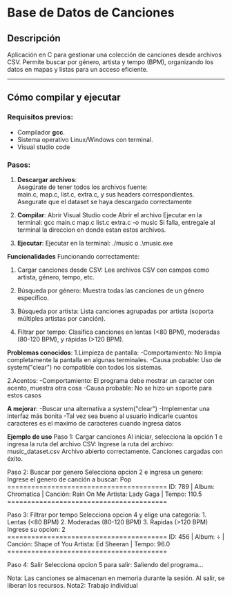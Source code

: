 # Base de Datos de Canciones

## Descripción  
Aplicación en C para gestionar una colección de canciones desde archivos CSV. Permite buscar por género, artista y tempo (BPM), organizando los datos en mapas y listas para un acceso eficiente.

---

## Cómo compilar y ejecutar

### Requisitos previos:
- Compilador **gcc**.
- Sistema operativo Linux/Windows con terminal.
- Visual studio code
### Pasos:  
1. **Descargar archivos**:  
   Asegúrate de tener todos los archivos fuente:  
   main.c, map.c, list.c, extra.c, y sus headers correspondientes.
   Asegurate que el dataset se haya descargado correctamente
   

2. **Compilar**:
   Abrir Visual Studio code
   Abrir el archivo
   Ejecutar en la terminal:
   gcc main.c map.c list.c extra.c -o music
   Si falla, entregale al terminal la direccion en donde estan estos archivos.

4. **Ejecutar**:
   Ejecutar en la terminal:
   ./music o .\music.exe

**Funcionalidades** 
  Funcionando correctamente:
  1. Cargar canciones desde CSV: Lee archivos CSV con campos como artista, género, tempo, etc.
   
  2. Búsqueda por género: Muestra todas las canciones de un género específico.
  
  3. Búsqueda por artista: Lista canciones agrupadas por artista (soporta múltiples artistas por canción).

  4. Filtrar por tempo: Clasifica canciones en lentas (<80 BPM), moderadas (80-120 BPM), y rápidas (>120 BPM).

**Problemas conocidos**:
  1.Limpieza de pantalla:
    -Comportamiento: No limpia completamente la pantalla en algunas terminales.
    -Causa probable: Uso de system("clear") no compatible con todos los sistemas.

  2.Acentos:
    -Comportamiento: El programa debe mostrar un caracter con acento, muestra otra cosa
    -Causa probable: No se hizo un soporte para estos casos

**A mejorar**:
  -Buscar una alternativa a system("clear")
  -Implementar una interfaz más bonita
  -Tal vez sea bueno al usuario indicarle cuantos caracteres es el maximo de caracteres cuando ingresa datos 

**Ejemplo de uso**
  Paso 1: Cargar canciones
    Al iniciar, selecciona la opción 1 e ingresa la ruta del archivo CSV:
    Ingrese la ruta del archivo: music_dataset.csv
    Archivo abierto correctamente.
    Canciones cargadas con éxito.
    
  Paso 2: Buscar por genero
    Selecciona opcion 2 e ingresa un genero:
    Ingrese el genero de canción a buscar: Pop
    ========================================
    ID: 789 | Album: Chromatica | Canción: Rain On Me
    Artista: Lady Gaga | Tempo: 110.5
    ========================================

  Paso 3: Filtrar por tempo
    Selecciona opcion 4 y elige una categoría:
    1. Lentas (<80 BPM)
    2. Moderadas (80-120 BPM)
    3. Rapidas (>120 BPM)
    Ingrese su opcion: 2
    ========================================
    ID: 456 | Album: ÷ | Canción: Shape of You
    Artista: Ed Sheeran | Tempo: 96.0
    ========================================

  Paso 4: Salir
    Selecciona opcion 5 para salir:
    Saliendo del programa...
    
Nota: Las canciones se almacenan en memoria durante la sesión. Al salir, se liberan los recursos.
Nota2: Trabajo individual
